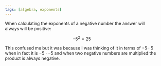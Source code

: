 ```yaml
---
tags: [algebra, exponents]
---
```


When calculating the exponents of a negative number the answer will always will
be positive:

$$
-5^2 = 25
$$

This confused me but it was because I was thinking of it in terms of
$-5 \cdot 5$ when in fact it is $-5 \cdot -5$ and when two negative numbers are
multiplied the product is always negative.
